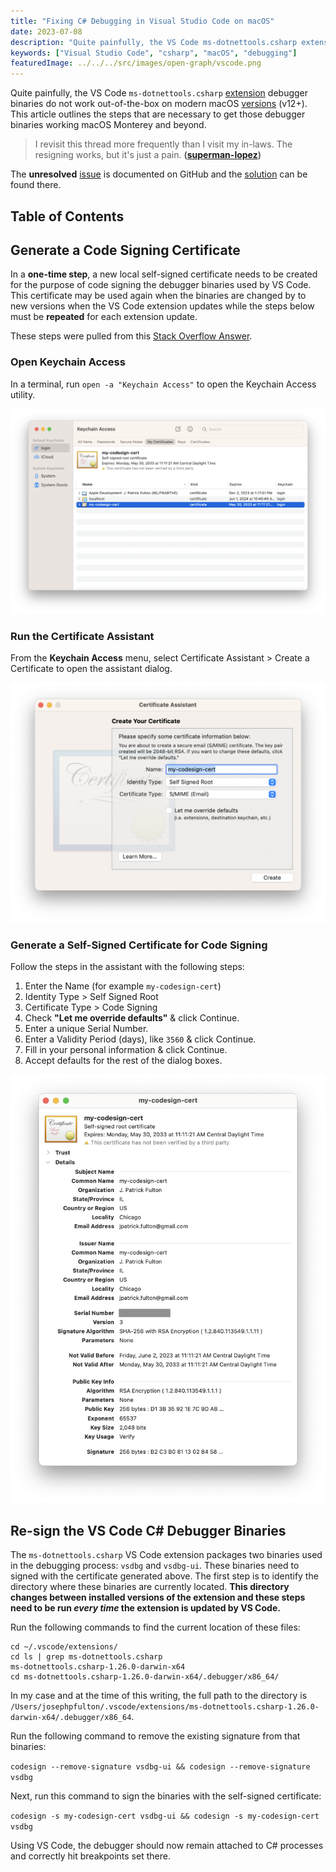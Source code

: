 ```yaml
---
title: "Fixing C# Debugging in Visual Studio Code on macOS"
date: 2023-07-08
description: "Quite painfully, the VS Code ms-dotnettools.csharp extension debugger binaries do not work out-of-the-box on modern macOS versions (v12+). This article outlines the steps that are necessary to get those debugger binaries working macOS Monterey and beyond."
keywords: ["Visual Studio Code", "csharp", "macOS", "debugging"]
featuredImage: ../../../src/images/open-graph/vscode.png
---
```


Quite painfully, the VS Code `ms-dotnettools.csharp`
[extension](https://marketplace.visualstudio.com/items?itemName=ms-dotnettools.csharp)
debugger binaries do not work out-of-the-box on modern macOS
[versions](https://support.apple.com/en-us/HT201260) (v12+). This article outlines
the steps that are necessary to get those debugger binaries working macOS Monterey
and beyond.

> I revisit this thread more frequently than I visit my in-laws.
> The resigning works, but it's just a pain.
> **([superman-lopez](https://github.com/dotnet/vscode-csharp/issues/4903#issuecomment-1554267307))**

The **unresolved**
[issue](https://github.com/dotnet/vscode-csharp/issues/4903) is documented on GitHub
and the
[solution](https://github.com/dotnet/vscode-csharp/issues/4903#issuecomment-993015843)
can be found there.

## Table of Contents

## Generate a Code Signing Certificate

In a **one-time step**, a new local self-signed certificate needs to be created
for the purpose of code signing the debugger binaries used by VS Code. This
certificate may be used again when the binaries are changed by to new versions
when the VS Code extension updates while the steps below must be **repeated**
for each extension update.

These steps were pulled from this
[Stack Overflow Answer](https://stackoverflow.com/questions/58356844/what-are-the-ways-or-technologies-to-sign-an-executable-application-file-in-mac/58363510#58363510).

### Open Keychain Access

In a terminal, run `open -a "Keychain Access"` to open the Keychain Access utility.

![Keychain Access Screenshot](./keychain-access.png)

### Run the Certificate Assistant

From the **Keychain Access** menu, select Certificate Assistant > Create a Certificate
to open the assistant dialog.

![Certificate Assistant Screenshot](./certificate-assistant.png)

### Generate a Self-Signed Certificate for Code Signing

Follow the steps in the assistant with the following steps:

1. Enter the Name (for example `my-codesign-cert`)
2. Identity Type > Self Signed Root
3. Certificate Type > Code Signing
4. Check **"Let me override defaults"** & click Continue.
5. Enter a unique Serial Number.
6. Enter a Validity Period (days), like `3560` & click Continue.
7. Fill in your personal information & click Continue.
8. Accept defaults for the rest of the dialog boxes.

![Certificate Details Screenshot](./certificate-details.png)

## Re-sign the VS Code C# Debugger Binaries

The `ms-dotnettools.csharp` VS Code extension packages two binaries used in the
debugging process: `vsdbg` and `vsdbg-ui`. These binaries need to signed with
the certificate generated above. The first step is to identify the directory
where these binaries are currently located. **This directory changes between
installed versions of the extension and these steps need to be run
_every time_ the extension is updated by VS Code.**

Run the following commands to find the current location of these files:

```shell{outputLines:3}
cd ~/.vscode/extensions/
cd ls | grep ms-dotnettools.csharp
ms-dotnettools.csharp-1.26.0-darwin-x64
cd ms-dotnettools.csharp-1.26.0-darwin-x64/.debugger/x86_64/
```

In my case and at the time of this writing, the full path to the directory is
`/Users/josephpfulton/.vscode/extensions/ms-dotnettools.csharp-1.26.0-darwin-x64/.debugger/x86_64`.

Run the following command to remove the existing signature from that binaries:

`codesign --remove-signature vsdbg-ui && codesign --remove-signature vsdbg`

Next, run this command to sign the binaries with the self-signed certificate:

`codesign -s my-codesign-cert vsdbg-ui && codesign -s my-codesign-cert vsdbg`

Using VS Code, the debugger should now remain attached to C# processes and
correctly hit breakpoints set there.
